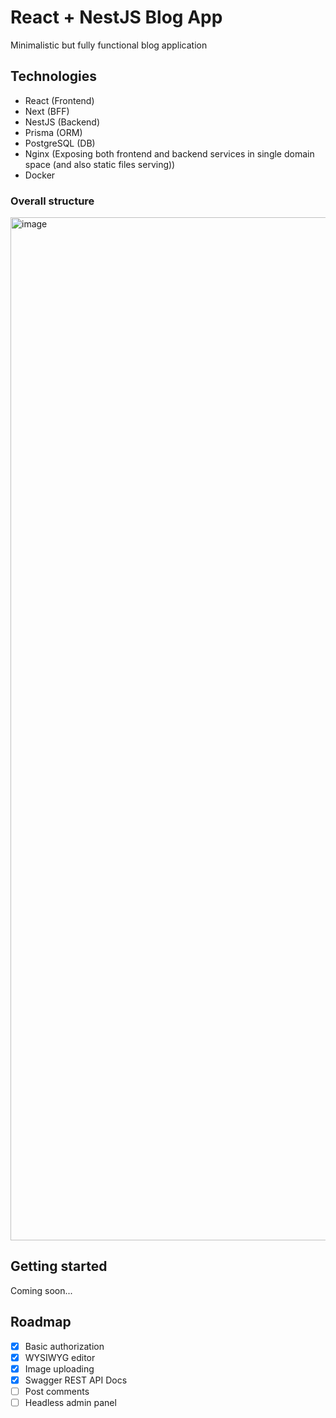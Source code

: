 # React + NestJS Blog App

Minimalistic but fully functional blog application

## Technologies

- React (Frontend)
- Next (BFF)
- NestJS (Backend)
- Prisma (ORM)
- PostgreSQL (DB)
- Nginx (Exposing both frontend and backend services in single domain space (and also static files serving))
- Docker

### Overall structure
<img width="1637" alt="image" src="https://github.com/len0xx/blog-react-nest/assets/21990466/c548712d-573b-422a-8139-e67fd31b8c32">

## Getting started

Coming soon...

## Roadmap
- [x] Basic authorization
- [x] WYSIWYG editor
- [x] Image uploading
- [x] Swagger REST API Docs
- [ ] Post comments
- [ ] Headless admin panel
